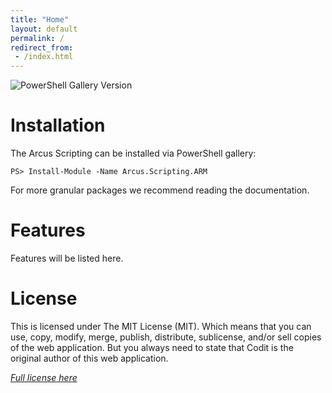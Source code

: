 ```yaml
---
title: "Home"
layout: default
permalink: /
redirect_from:
 - /index.html
---
```


![PowerShell Gallery Version](https://img.shields.io/powershellgallery/v/Arcus.Scripting.ARM)

# Installation

The Arcus Scripting can be installed via PowerShell gallery:

```shell
PS> Install-Module -Name Arcus.Scripting.ARM
```

For more granular packages we recommend reading the documentation.

# Features

Features will be listed here.

# License
This is licensed under The MIT License (MIT). Which means that you can use, copy, modify, merge, publish, distribute, sublicense, and/or sell copies of the web application. But you always need to state that Codit is the original author of this web application.

*[Full license here](https://github.com/arcus-azure/arcus.scripting/blob/master/LICENSE)*
